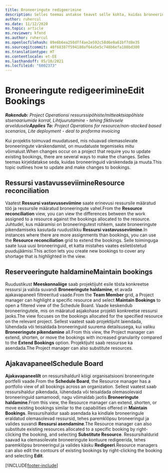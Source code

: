 ```yaml
---
title: Broneeringute redigeerimine
description: Selles teemas antakse teavet selle kohta, kuidas broneeringuid värskendada ja muuta.
author: ruhercul
ms.date: 11/12/2020
ms.topic: article
ms.reviewer: kfend
ms.author: ruhercul
ms.openlocfilehash: 89e6b6ea258dff4ae2e592c58d6e0a61bf7d8e35
ms.sourcegitcommit: 40f68387f594180af64a5e5c748b6efa188bd300
ms.translationtype: HT
ms.contentlocale: et-EE
ms.lasthandoff: 05/10/2021
ms.locfileid: "6002373"
---
```

# <a name="edit-bookings"></a><span data-ttu-id="abf69-103">Broneeringute redigeerimine</span><span class="sxs-lookup"><span data-stu-id="abf69-103">Edit Bookings</span></span>

<span data-ttu-id="abf69-104">_**Rakendub:** Project Operationsi ressurssipõhiste/mitteaktsiapõhiste stsenaariumide korral,  Lihtjuurutamine - tehing fiktiivsele arveldusele_</span><span class="sxs-lookup"><span data-stu-id="abf69-104">_**Applies To:** Project Operations for resource/non-stocked based scenarios, Lite deployment - deal to proforma invoicing_</span></span>


<span data-ttu-id="abf69-105">Kui projektis toimuvad muudatused, mis nõuavad olemasolevate broneeringute värskendamist, on muudatuste tegemiseks mitu võimalust.</span><span class="sxs-lookup"><span data-stu-id="abf69-105">When changes occur on a project that require you to update existing bookings, there are several ways to make the changes.</span></span> <span data-ttu-id="abf69-106">Selles teemas kirjeldatakse seda, kuidas broneeringuid värskendada ja muuta.</span><span class="sxs-lookup"><span data-stu-id="abf69-106">This topic outlines how to update and make changes to bookings.</span></span>

## <a name="resource-reconciliation"></a><span data-ttu-id="abf69-107">Ressursi vastavusseviimine</span><span class="sxs-lookup"><span data-stu-id="abf69-107">Resource reconciliation</span></span>

<span data-ttu-id="abf69-108">Vaatest **Ressursi vastavusseviimine** saate erinevusi ressursile määratud töö ja ressursile määratud broneeringute vahel.</span><span class="sxs-lookup"><span data-stu-id="abf69-108">From the **Resource reconciliation** view, you can view the differences between the work assigned to a resource against the bookings allocated to the resource.</span></span> <span data-ttu-id="abf69-109">Juhtudel, kus määramisi on broneeringutest rohkem, saate broneeringute pikendamiseks kasutada ruudustikku **Ressursi vastavusseviimine**.</span><span class="sxs-lookup"><span data-stu-id="abf69-109">In instances where there are more assignments than bookings, you can use the **Resource reconciliation** grid to extend the bookings.</span></span> <span data-ttu-id="abf69-110">Selle toiminguga saate luua uusi broneeringuid, et katta mistahes vaates esiletõstetud puudujäämisi.</span><span class="sxs-lookup"><span data-stu-id="abf69-110">This action lets you create new bookings to cover any shortage that is highlighted in the view.</span></span>

## <a name="maintain-bookings"></a><span data-ttu-id="abf69-111">Reserveeringute haldamine</span><span class="sxs-lookup"><span data-stu-id="abf69-111">Maintain bookings</span></span>

<span data-ttu-id="abf69-112">Ruudustikust **Meeskonnaliige** saab projektijuht esile tõsta konkreetse ressursi ja valida suvandi **Broneeringute haldamine**, et avada ajakavapaneeli filtreeritud vaade.</span><span class="sxs-lookup"><span data-stu-id="abf69-112">From the **Team Member** grid, a Project manager can highlight a specific resource and select **Maintain Bookings** to open a filtered view of the Schedule Board.</span></span> <span data-ttu-id="abf69-113">Vaade keskendub broneeringutele, mis on määratud asjakohase projekti konkreetse ressursi jaoks.</span><span class="sxs-lookup"><span data-stu-id="abf69-113">The view focuses on the bookings allocated for the specified resource on the relevant project.</span></span> <span data-ttu-id="abf69-114">Sellest vaatest saab projektijuht laiendada, lühendada või teisaldada broneeringuid suurema detailsusega, kui valiku **Broneeringute pikendamine** all.</span><span class="sxs-lookup"><span data-stu-id="abf69-114">From this view, the Project manager can extend, shorten, or move the bookings with increased granularity compared to the **Extend Bookings** option.</span></span> <span data-ttu-id="abf69-115">Projektijuht saab ressursse ka asendada.</span><span class="sxs-lookup"><span data-stu-id="abf69-115">The Project manager can also substitute resources.</span></span>

## <a name="schedule-board"></a><span data-ttu-id="abf69-116">Ajakavapaneel</span><span class="sxs-lookup"><span data-stu-id="abf69-116">Schedule Board</span></span>

<span data-ttu-id="abf69-117">**Ajakavapaneelilt** on ressursihalduril kõigi organisatsiooni broneeringute portfelli vaade.</span><span class="sxs-lookup"><span data-stu-id="abf69-117">From the **Schedule Board**, the Resource manager has a portfolio view of all bookings across an organization.</span></span> <span data-ttu-id="abf69-118">Sellest vaatest saab ressursihaldur pikendada, lühendada või teisaldada olemasolevaid broneeringuid samamoodi, nagu võimaldab jaotis **Broneeringute haldamine**.</span><span class="sxs-lookup"><span data-stu-id="abf69-118">From this view, the Resource manager can extend, shorten, or move existing bookings similar to the capabilities offered in **Maintain Bookings**.</span></span> <span data-ttu-id="abf69-119">Ressursihaldur saab asendada ka kindlale broneeringule eraldatud olemasolevad ressursid, tehes paremklõpsu broneeringul ja valides suvandi **Ressursi asendamine**.</span><span class="sxs-lookup"><span data-stu-id="abf69-119">The Resource manager can also substitute existing resources allocated to a specific booking by right-clicking the booking, and selecting **Substitute Resource**.</span></span> <span data-ttu-id="abf69-120">Ressursihaldurid saavad ka olemasolevate broneeringute kontuure redigeerida, tehes paremklõpsu broneeringul ja valides käsku **Redigeeri**.</span><span class="sxs-lookup"><span data-stu-id="abf69-120">Resource managers can also edit the contours of existing bookings by right-clicking the booking and selecting **Edit**.</span></span>


[!INCLUDE[footer-include](../includes/footer-banner.md)]